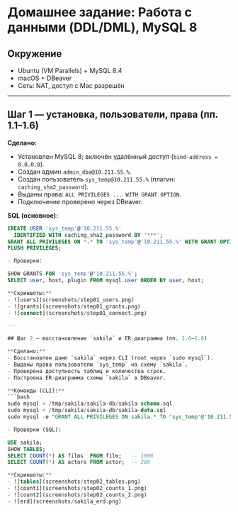 # Домашнее задание: Работа с данными (DDL/DML), MySQL 8

## Окружение
- Ubuntu (VM Parallels) + MySQL 8.4
- macOS + DBeaver
- Сеть: NAT, доступ с Mac разрешён

---

## Шаг 1 — установка, пользователи, права (пп. 1.1–1.6)

**Сделано:**
- Установлен MySQL 8; включён удалённый доступ (`bind-address = 0.0.0.0`).
- Создан админ `admin_dba@10.211.55.%`.
- Создан пользователь `sys_temp@10.211.55.%` (плагин: `caching_sha2_password`).
- Выданы права: `ALL PRIVILEGES ... WITH GRANT OPTION`.
- Подключение проверено через DBeaver.

**SQL (основное):**
```sql
CREATE USER 'sys_temp'@'10.211.55.%'
  IDENTIFIED WITH caching_sha2_password BY '***';
GRANT ALL PRIVILEGES ON *.* TO 'sys_temp'@'10.211.55.%' WITH GRANT OPTION;
FLUSH PRIVILEGES;

- Проверки:

SHOW GRANTS FOR 'sys_temp'@'10.211.55.%';
SELECT user, host, plugin FROM mysql.user ORDER BY user, host;

**Скриншоты:**
- ![users](screenshots/step01_users.png)
- ![grants](screenshots/step01_grants.png)
- ![connect](screenshots/step01_connect.png)

---

## Шаг 2 — восстановление `sakila` и ER-диаграмма (пп. 1.6–1.8)

**Сделано:**
- Восстановлен дамп `sakila` через CLI (root через `sudo mysql`).
- Выданы права пользователю `sys_temp` на схему `sakila`.
- Проверена доступность таблиц и количества строк.
- Построена ER-диаграмма схемы `sakila` в DBeaver.

**Команды (CLI):**
```bash
sudo mysql < /tmp/sakila/sakila-db/sakila-schema.sql
sudo mysql < /tmp/sakila/sakila-db/sakila-data.sql
sudo mysql -e "GRANT ALL PRIVILEGES ON sakila.* TO 'sys_temp'@'10.211.55.%'; FLUSH PRIVILEGES;"

- Проверки (SQL):

USE sakila;
SHOW TABLES;
SELECT COUNT(*) AS films  FROM film;   -- 1000
SELECT COUNT(*) AS actors FROM actor;  -- 200

**Скриншоты:**
- ![tables](screenshots/step02_tables.png)
- ![count1](screenshots/step02_counts_1.png)
- ![count2](screenshots/step02_counts_2.png)
- ![erd](screenshots/sakila_erd.png)
